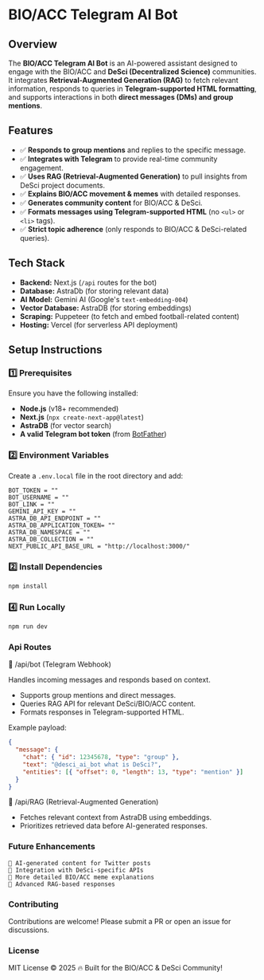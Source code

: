 # BIO/ACC Telegram AI Bot

## Overview

The **BIO/ACC Telegram AI Bot** is an AI-powered assistant designed to engage with the BIO/ACC and **DeSci (Decentralized Science)** communities. It integrates **Retrieval-Augmented Generation (RAG)** to fetch relevant information, responds to queries in **Telegram-supported HTML formatting**, and supports interactions in both **direct messages (DMs) and group mentions**.

## Features

- ✅ **Responds to group mentions** and replies to the specific message.
- ✅ **Integrates with Telegram** to provide real-time community engagement.
- ✅ **Uses RAG (Retrieval-Augmented Generation)** to pull insights from DeSci project documents.
- ✅ **Explains BIO/ACC movement & memes** with detailed responses.
- ✅ **Generates community content** for BIO/ACC & DeSci.
- ✅ **Formats messages using Telegram-supported HTML** (no `<ul>` or `<li>` tags).
- ✅ **Strict topic adherence** (only responds to BIO/ACC & DeSci-related queries).

## Tech Stack

- **Backend:** Next.js (`/api` routes for the bot)
- **Database:** AstraDb (for storing relevant data)
- **AI Model:** Gemini AI (Google's `text-embedding-004`)
- **Vector Database:** AstraDB (for storing embeddings)
- **Scraping:** Puppeteer (to fetch and embed football-related content)
- **Hosting:** Vercel (for serverless API deployment)

## Setup Instructions

### 1️⃣ Prerequisites

Ensure you have the following installed:

- **Node.js** (v18+ recommended)
- **Next.js** (`npx create-next-app@latest`)
- **AstraDB** (for vector search)
- **A valid Telegram bot token** (from [BotFather](https://t.me/BotFather))

### 2️⃣ Environment Variables

Create a `.env.local` file in the root directory and add:

```env
BOT_TOKEN = ""
BOT_USERNAME = ""
BOT_LINK = ""
GEMINI_API_KEY = ""
ASTRA_DB_API_ENDPOINT = ""
ASTRA_DB_APPLICATION_TOKEN= ""
ASTRA_DB_NAMESPACE = ""
ASTRA_DB_COLLECTION = ""
NEXT_PUBLIC_API_BASE_URL = "http://localhost:3000/"

```

### 2️⃣ Install Dependencies

```bash
npm install

```

### 4️⃣ Run Locally

```bash
npm run dev


```

### Api Routes

📌 /api/bot (Telegram Webhook)

Handles incoming messages and responds based on context.

- Supports group mentions and direct messages.
- Queries RAG API for relevant DeSci/BIO/ACC content.
- Formats responses in Telegram-supported HTML.

Example payload:

```json
{
  "message": {
    "chat": { "id": 12345678, "type": "group" },
    "text": "@desci_ai_bot what is DeSci?",
    "entities": [{ "offset": 0, "length": 13, "type": "mention" }]
  }
}
```

📌 /api/RAG (Retrieval-Augmented Generation)

- Fetches relevant context from AstraDB using embeddings.
- Prioritizes retrieved data before AI-generated responses.

### Future Enhancements

    🔹 AI-generated content for Twitter posts
    🔹 Integration with DeSci-specific APIs
    🔹 More detailed BIO/ACC meme explanations
    🔹 Advanced RAG-based responses

### Contributing

Contributions are welcome! Please submit a PR or open an issue for discussions.

### License

MIT License © 2025
🔥 Built for the BIO/ACC & DeSci Community!
